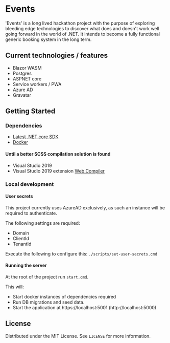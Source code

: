 # Events

'Events' is a long lived hackathon project with the purpose of exploring bleeding edge technologies to discover what does and doesn't work well going forward in the world of .NET. It intends to become a fully functional generic booking system in the long term.

## Current technologies / features

- Blazor WASM
- Postgres
- ASPNET core
- Service workers / PWA
- Azure AD
- Gravatar

## Getting Started

### Dependencies

- [Latest .NET core SDK](https://dotnet.microsoft.com/download)
- [Docker](https://www.docker.com/products/docker-desktop)

#### Until a better SCSS compilation solution is found

- Visual Studio 2019
- Visual Studio 2019 extension [Web Compiler](https://marketplace.visualstudio.com/items?itemName=MadsKristensen.WebCompiler)


### Local development

#### User secrets

This project currently uses AzureAD exclusively, as such an instance will be required to authenticate.

The following settings are required:
- Domain
- ClientId
- TenantId

Execute the following to configure this: 
`./scripts/set-user-secrets.cmd`

#### Running the server

At the root of the project run `start.cmd`.

This will:
- Start docker instances of dependencies required
- Run DB migrations and seed data.
- Start the application at https://localhost:5001 (http://localhost:5000)

## License

Distributed under the MIT License. See `LICENSE` for more information.